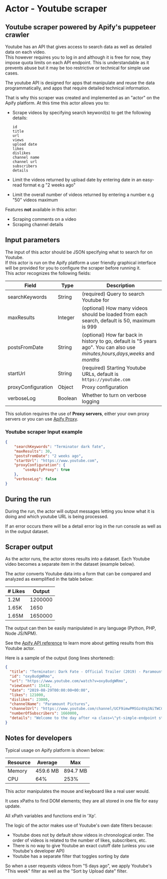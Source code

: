 # Actor - Youtube scraper

## Youtube scraper powered by Apify's puppeteer crawler

Youtube has an API that gives access to search data as well as detailed data on each video.  
This however requires you to log in and although it is free for now, they impose quota limits on each API endpoint.
This is understandable as it prevents abuse but it may be too restrictive or technical for simple use cases.  
  
The youtube API is designed for apps that manipulate and reuse the data programmatically, 
and apps that require detailed technical information.  

That is why this scraper was created and implemented as an "actor" on the Apify platform. At this time this actor allows you to:  
- Scrape videos by specifying search keyword(s) to get the following details:  
    
  `id`  
  `title`  
  `url`  
  `views`  
  `upload date`  
  `likes`  
  `dislikes`  
  `channel name`  
  `channel url`  
  `subscribers`  
  `details`  
  
- Limit the videos returned by upload date by entering date in an easy-read format e.g "2 weeks ago"  
- Limit the overall number of videos returned by entering a number e.g "50" videos maximum  

Features **not** available in this actor:
- Scraping comments on a video
- Scraping channel details

## Input parameters
The input of this actor should be JSON specifying what to search for on Youtube.  
If this actor is run on the Apify platform a user friendly graphical interface will be provided for you to configure the scraper before running it.  
This actor recognizes the following fields:  

| Field | Type | Description |  
| ----- | ---- | ----------- |  
| searchKeywords | String | (required) Query to search Youtube for |  
| maxResults | Integer | (optional) How many videos should be loaded from each search, default is 50, maximum is 999 |  
| postsFromDate | String | (optional) How far back in history to go, default is "5 years ago". You can also use *minutes*,*hours*,*days*,*weeks* and *months* |  
| startUrl | String | (required) Starting Youtube URLs, default is `https://youtube.com` |  
| proxyConfiguration | Object | Proxy configuration |  
| verboseLog | Boolean | Whether to turn on verbose logging |  
  
  
This solution requires the use of **Proxy servers**, either your own proxy servers or you can use <a href="https://www.apify.com/docs/proxy">Apify Proxy</a>.  
  
### Youtube scraper Input example  
```json
{
    "searchKeywords": "Terminator dark fate",
    "maxResults": 30,
    "postsFromDate": "2 weeks ago",
    "startUrl": "https://www.youtube.com",
    "proxyConfiguration": {
        "useApifyProxy": true
    },
    "verboseLog": false
}
```
## During the run

During the run, the actor will output messages letting you know what it is doing and which youtube URL is being processed.  

If an error occurs there will be a detail error log in the run console as well as in the output dataset.  
  
  
## Scraper output

As the actor runs, the actor stores results into a dataset. Each Youtube video becomes a separate item in the dataset (example below).

The actor converts Youtube data into a form that can be compared and analyzed as exemplified in the table below:  

| # Likes | Output |  
| ----- | ---- |  
| 1.2M | 1200000 |  
| 1.65K | 1650 |
| 1.65M | 1650000 |    

The output can then be easily manipulated in any language (Python, PHP, Node JS/NPM).  

See the <a href="https://www.apify.com/docs/api" target="blank">Apify API reference</a> to learn more about getting results from this Youtube actor.

Here is a sample of the output (long lines shortened):  
  
```json
{
  "title": "Terminator: Dark Fate - Official Trailer (2019) - Paramount Pictures",
  "id": "oxy8udgWRmo",
  "url": "https://www.youtube.com/watch?v=oxy8udgWRmo",
  "viewCount": 15432,
  "date": "2019-08-29T00:00:00+00:00",
  "likes": 121000,
  "dislikes": 23000,
  "channelName": "Paramount Pictures",
  "channelUrl": "https://www.youtube.com/channel/UCF9imwPMSGz4Vq1NiTWCC7g",
  "numberOfSubscribers": 1660000,
  "details": "Welcome to the day after <a class=\"yt-simple-endpoint style-sco..."
}
```  
  
## Notes for developers

Typical usage on Apify platform is shown below:  

| Resource | Average | Max |  
| ----- | ---- | ----------- |  
| Memory | 459.6 MB | 894.7 MB |  
| CPU | 64% | 253% |  

This actor manipulates the mouse and keyboard like a real user would.  

It uses xPaths to find DOM elements; they are all stored in one file for easy update.  

All xPath variables and functions end in 'Xp'.  

The logic of the actor makes use of Youtube's own date filters because:  
 - Youtube does not by default show videos in chronological order.
   The order of videos is related to the number of likes, subscribers, etc.  
 - There is no way to give Youtube an exact cutoff date (unless you use Youtube's developer API) 
 - Youtube has a separate filter that toggles sorting by date  

So when a user requests videos from "5 days ago", we apply Youtube's "This week" filter as well as the "Sort by Upload date" filter.
